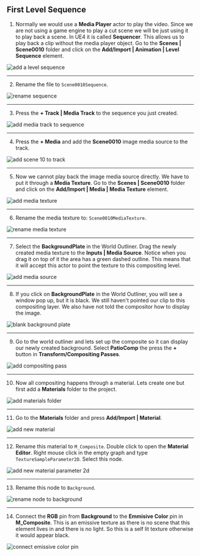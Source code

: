 ## First Level Sequence

1.  Normally we would use a **Media Player** actor to play the video.  Since we are not using a game engine to play a cut scene we will be just using it to play back a scene.  In UE4 it is called **Sequencer**.  This allows us to play back a clip without the media player object.  Go to the **Scenes | Scene0010** folder and click on the **Add/Import | Animation | Level Sequence** element. 

![add a level sequence](../images/levelSequence.jpg)

***

2. Rename the file to `Scene0010Sequence`.

![rename sequence](../images/scene10Sequence.jpg)

***

3. Press the **+ Track |  Media Track** to the sequence you just created.

![add media track to sequence](../images/addMediaTrack.jpg)

***

4.  Press the **+ Media** and add the **Scene0010** image media source to the track.

![add scene 10 to track](../images/addScene10ToTrack.jpg)

***

5. Now we cannot play back the image media source directly.  We have to put it through a **Media Texture**.   Go to the **Scenes | Scene0010** folder and click on the **Add/Import | Media | Media Texture** element. 

![add media texture](../images/addMediaTexture.jpg)

***

6. Rename the media texture to: `Scene0010MediaTexture`.

![rename media texture](../images/renameMediaTexture.jpg)

***

7. Select the **BackgroundPlate** in the World Outliner.  Drag the newly created media texture to the **Inputs | Media Source**.  Notice when you drag it on top of it the area has a green dashed outline.  This means that it will accept this actor to point the texture to this compositing level.

![add media source](../images/addMediaTextureToBackgroundPlate.jpg)

***

8. If you click on **BackgroundPlate** in the World Outliner, you will see a window pop up, but it is black.  We still haven't pointed our clip to this compositing layer.  We also have not told the compositor how to display the image.

![blank background plate](../images/emptyBackground.jpg)

***

9. Go to the world outliner and lets set up the composite so it can display our newly created background.  Select **PatioComp** the press the **+** button in **Transform/Compositing Passes**.

![add compositing pass](../images/addTransformPass.jpg)

***

10. Now all compositing happens through a material.  Lets create one but first add a **Materials** folder to the project.

![add materials folder](../images/addMaterialsFolder.jpg)

***

11. Go to the **Materials** folder and press **Add/Import | Material**.

![add new material](../images/addMaterial.jpg)

***

12. Rename this material to `M_Composite`.  Double click to open the **Material Editor**.  Right mouse click in the empty graph and type `TextureSampleParameter2D`.  Select this node.

![add new material parameter 2d](../images/addTexture2D.jpg)

***

13.  Rename this node to `Background`.

![rename node to background](../images/renameToBackground.jpg)

***

14. Connect the **RGB** pin from **Background** to the **Emmisive Color** pin in **M_Composite**.  This is an emissive texture as there is no scene that this element lives in and there is no light.  So this is a self lit texture otherwise it would appear black.

![connect emissive color pin](../images/connectToEmissionColor.jpg)